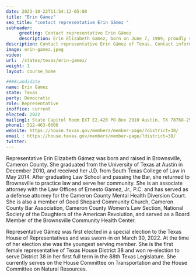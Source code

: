 ```yaml
---
date: 2023-10-22T11:54:12-05:00
title: "Erin Gámez"
seo_title: "contact representative Erin Gámez "
subheader:
     greeting: Contact representative Erin Gámez
     description: Erin Elizabeth Gamez, born on June 7, 1989, proudly serves as a Democratic representative in the Texas House of Representatives, representing House District 38 situated in Cameron County.
description: Contact representative Erin Gámez of Texas. Contact information for Erin Gámez includes email address, phone number, and mailing address.
image: erin-gamez.jpeg
video:
url:  /states/texas/erin-gamez/
weight: 1
layout: course_home

####candidate
name: Erin Gámez
state: Texas
party: Democratic
role: Representative
inoffice: current
elected: 2022
mailing1: State Capitol Room EXT E2.420 PO Box 2910 Austin, TX 78768-2910
phone1: 512-463-0606
website: https://house.texas.gov/members/member-page/?district=38/
email : https://house.texas.gov/members/member-page/?district=38/
twitter: 
---
```


Representative Erin Elizabeth Gámez was born and raised in Brownsville, Cameron County. She graduated from the University of Texas at Austin in December 2010, and received her J.D. from South Texas College of Law in May 2014. After graduating Law School and passing the Bar, she returned to Brownsville to practice law and serve her community. She is an associate attorney with the Law Offices of Ernesto Gamez, Jr., P.C. and has served as a defense attorney for the Cameron County Mental Health Diversion Court. She is also a member of Good Shepard Community Church, Cameron County Bar Association, Cameron County Women’s Law Section, National Society of the Daughters of the American Revolution, and served as a Board Member of the Brownsville Community Health Center.

Representative Gámez was first elected in a special election to the Texas House of Representatives and was sworn-in on March 30, 2022. At the time of her election she was the youngest serving member. She is the first female representative of Texas House District 38 and won re-election to serve District 38 in her first full term in the 88th Texas Legislature. She currently serves on the House Committee on Transportation and the House Committee on Natural Resources.
